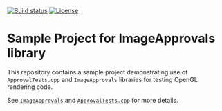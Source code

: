 [![Build status](https://ci.appveyor.com/api/projects/status/3635cbwhkd6dkotn?svg=true)](https://ci.appveyor.com/project/p-podsiadly/imageapprovalsdemos)
[![License](https://img.shields.io/badge/license-Apache--2.0-blue)](https://opensource.org/licenses/Apache-2.0)

# Sample Project for ImageApprovals library

This repository contains a sample project demonstrating
use of `ApprovalTests.cpp` and `ImageApprovals` libraries for 
testing OpenGL rendering code.

See [`ImageApprovals`](https://github.com/p-podsiadly/ImageApprovals)
and [`ApprovalTests.cpp`](https://github.com/approvals/ApprovalTests.cpp)
for more details.
